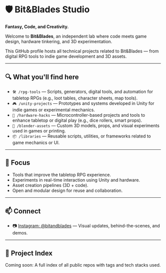 # 🛡️ Bit&Blades Studio

**Fantasy, Code, and Creativity.**

Welcome to **Bit&Blades**, an independent lab where code meets game design, hardware tinkering, and 3D experimentation.

This GitHub profile hosts all technical projects related to Bit&Blades — from digital RPG tools to indie game development and 3D assets.

---

## 🔍 What you'll find here

- `🛠️ /rpg-tools` — Scripts, generators, digital tools, and automation for tabletop RPGs (e.g., loot tables, character sheets, map tools).
- `🎮 /unity-projects` — Prototypes and systems developed in Unity for indie games or experimental mechanics.
- `🔩 /hardware-hacks` — Microcontroller-based projects and tools to enhance tabletop or digital play (e.g., dice rollers, smart props).
- `🧱 /blender-assets` — Custom 3D models, props, and visual experiments used in games or printing.
- `📦 /libraries` — Reusable scripts, utilities, or frameworks related to game mechanics or UI.

---

## 🎯 Focus

- Tools that improve the tabletop RPG experience.
- Experiments in real-time interaction using Unity and hardware.
- Asset creation pipelines (3D + code).
- Open and modular design for reuse and collaboration.

---

## 📫 Connect

- 📷 [Instagram: @bitandblades](https://instagram.com/bitandblades) — Visual updates, behind-the-scenes, and demos.

---

## 📁 Project Index

Coming soon: A full index of all public repos with tags and tech stacks used.
